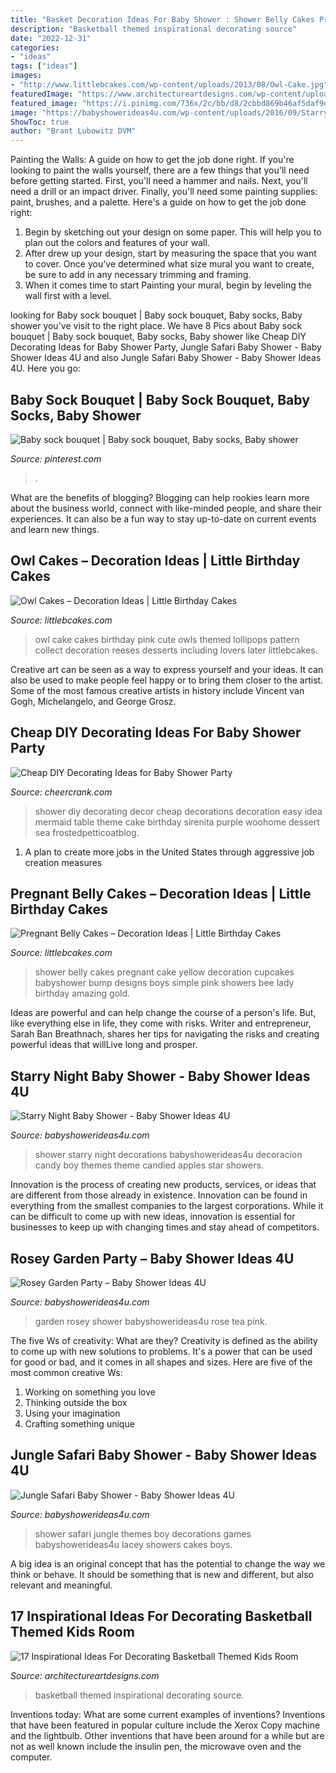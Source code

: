 ```yaml
---
title: "Basket Decoration Ideas For Baby Shower : Shower Belly Cakes Pregnant Cake Yellow Decoration Cupcakes Babyshower Bump Designs Boys Simple Pink Showers Bee Lady Birthday Amazing Gold"
description: "Basketball themed inspirational decorating source"
date: "2022-12-31"
categories:
- "ideas"
tags: ["ideas"]
images:
- "http://www.littlebcakes.com/wp-content/uploads/2013/08/Owl-Cake.jpg"
featuredImage: "https://www.architectureartdesigns.com/wp-content/uploads/2016/11/11-31.jpg"
featured_image: "https://i.pinimg.com/736x/2c/bb/d8/2cbbd869b46af5daf9d02e602a7a88ba.jpg"
image: "https://babyshowerideas4u.com/wp-content/uploads/2016/09/Starry-Night-Baby-Shower-Candied-Apples.jpg"
ShowToc: true
author: "Brant Lubowitz DVM"
---
```



Painting the Walls: A guide on how to get the job done right.
If you're looking to paint the walls yourself, there are a few things that you'll need before getting started. First, you'll need a hammer and nails. Next, you'll need a drill or an impact driver. Finally, you'll need some painting supplies: paint, brushes, and a palette. Here's a guide on how to get the job done right: 
1) Begin by sketching out your design on some paper. This will help you to plan out the colors and features of your wall. 
2) After drew up your design, start by measuring the space that you want to cover. Once you've determined what size mural you want to create, be sure to add in any necessary trimming and framing. 
3) When it comes time to start Painting your mural, begin by leveling the wall first with a level.

	

		
looking for Baby sock bouquet | Baby sock bouquet, Baby socks, Baby shower you've visit to the right place. We have 8 Pics about Baby sock bouquet | Baby sock bouquet, Baby socks, Baby shower like Cheap DIY Decorating Ideas for Baby Shower Party, Jungle Safari Baby Shower - Baby Shower Ideas 4U and also Jungle Safari Baby Shower - Baby Shower Ideas 4U. Here you go:
		
    
## Baby Sock Bouquet | Baby Sock Bouquet, Baby Socks, Baby Shower

<img loading=lazy src="https://i.pinimg.com/736x/2c/bb/d8/2cbbd869b46af5daf9d02e602a7a88ba.jpg" onerror="this.onerror=null;this.src='https://tse1.mm.bing.net/th?id=OIP.EMEGGxr9u1Qf6GKqj4vW0AHaJ3&amp;pid=15.1';" alt="Baby sock bouquet | Baby sock bouquet, Baby socks, Baby shower">

_Source: pinterest.com_

>. 

	

What are the benefits of blogging?
Blogging can help rookies learn more about the business world, connect with like-minded people, and share their experiences. It can also be a fun way to stay up-to-date on current events and learn new things.

    
## Owl Cakes – Decoration Ideas | Little Birthday Cakes

<img loading=lazy src="http://www.littlebcakes.com/wp-content/uploads/2013/08/Owl-Cake.jpg" onerror="this.onerror=null;this.src='https://tse2.mm.bing.net/th?id=OIP.6IdV8pdrVxJzygIPgxPetwHaJ9&amp;pid=15.1';" alt="Owl Cakes – Decoration Ideas | Little Birthday Cakes">

_Source: littlebcakes.com_

>owl cake cakes birthday pink cute owls themed lollipops pattern collect decoration reeses desserts including lovers later littlebcakes. 

	

Creative art can be seen as a way to express yourself and your ideas. It can also be used to make people feel happy or to bring them closer to the artist. Some of the most famous creative artists in history include Vincent van Gogh, Michelangelo, and George Grosz.

    
## Cheap DIY Decorating Ideas For Baby Shower Party

<img loading=lazy src="http://www.cheercrank.com/wp-content/uploads/2016/08/24-baby-shower-decor-ideas-woohome.jpg" onerror="this.onerror=null;this.src='https://tse4.mm.bing.net/th?id=OIP.t1rn5QnG06r6Xn-40FckSQHaLG&amp;pid=15.1';" alt="Cheap DIY Decorating Ideas for Baby Shower Party">

_Source: cheercrank.com_

>shower diy decorating decor cheap decorations decoration easy idea mermaid table theme cake birthday sirenita purple woohome dessert sea frostedpetticoatblog. 

	

1. A plan to create more jobs in the United States through aggressive job creation measures 

    
## Pregnant Belly Cakes – Decoration Ideas | Little Birthday Cakes

<img loading=lazy src="http://www.littlebcakes.com/wp-content/uploads/2014/01/Pregnant-Belly-Cakes-Pictures.jpg" onerror="this.onerror=null;this.src='https://tse3.mm.bing.net/th?id=OIP.VPN1kEt4y-KvJsQhC56ErgHaJ4&amp;pid=15.1';" alt="Pregnant Belly Cakes – Decoration Ideas | Little Birthday Cakes">

_Source: littlebcakes.com_

>shower belly cakes pregnant cake yellow decoration cupcakes babyshower bump designs boys simple pink showers bee lady birthday amazing gold. 

	

Ideas are powerful and can help change the course of a person's life. But, like everything else in life, they come with risks. Writer and entrepreneur, Sarah Ban Breathnach, shares her tips for navigating the risks and creating powerful ideas that willLive long and prosper.

    
## Starry Night Baby Shower - Baby Shower Ideas 4U

<img loading=lazy src="https://babyshowerideas4u.com/wp-content/uploads/2016/09/Starry-Night-Baby-Shower-Candied-Apples.jpg" onerror="this.onerror=null;this.src='https://tse3.mm.bing.net/th?id=OIP.d3Oqj8h7n6iIgZmco2JIUQHaJ4&amp;pid=15.1';" alt="Starry Night Baby Shower - Baby Shower Ideas 4U">

_Source: babyshowerideas4u.com_

>shower starry night decorations babyshowerideas4u decoracion candy boy themes theme candied apples star showers. 

	

Innovation is the process of creating new products, services, or ideas that are different from those already in existence. Innovation can be found in everything from the smallest companies to the largest corporations. While it can be difficult to come up with new ideas, innovation is essential for businesses to keep up with changing times and stay ahead of competitors.

    
## Rosey Garden Party – Baby Shower Ideas 4U

<img loading=lazy src="https://babyshowerideas4u.com/wp-content/uploads/2014/01/76272_472099666154581_191584955_n.jpg" onerror="this.onerror=null;this.src='https://tse4.mm.bing.net/th?id=OIP.FqP-OOsNeKvV0Z3RitDsUgHaJ4&amp;pid=15.1';" alt="Rosey Garden Party – Baby Shower Ideas 4U">

_Source: babyshowerideas4u.com_

>garden rosey shower babyshowerideas4u rose tea pink. 

	

The five Ws of creativity: What are they?
Creativity is defined as the ability to come up with new solutions to problems. It's a power that can be used for good or bad, and it comes in all shapes and sizes. Here are five of the most common creative Ws: 
1. Working on something you love 
2. Thinking outside the box 
3. Using your imagination 
4. Crafting something unique 

    
## Jungle Safari Baby Shower - Baby Shower Ideas 4U

<img loading=lazy src="https://babyshowerideas4u.com/wp-content/uploads/2014/04/Jungle-Safari-Baby-Shower-1-600x923.jpg" onerror="this.onerror=null;this.src='https://tse1.mm.bing.net/th?id=OIP.y790V2KU7CF9NEiHdHhkDQHaLZ&amp;pid=15.1';" alt="Jungle Safari Baby Shower - Baby Shower Ideas 4U">

_Source: babyshowerideas4u.com_

>shower safari jungle themes boy decorations games babyshowerideas4u lacey showers cakes boys. 

	

A big idea is an original concept that has the potential to change the way we think or behave. It should be something that is new and different, but also relevant and meaningful.

    
## 17 Inspirational Ideas For Decorating Basketball Themed Kids Room

<img loading=lazy src="https://www.architectureartdesigns.com/wp-content/uploads/2016/11/11-31.jpg" onerror="this.onerror=null;this.src='https://tse4.mm.bing.net/th?id=OIP.Dxl1lz5u6bpsqwOhmGSV3wHaFj&amp;pid=15.1';" alt="17 Inspirational Ideas For Decorating Basketball Themed Kids Room">

_Source: architectureartdesigns.com_

>basketball themed inspirational decorating source. 

	

Inventions today: What are some current examples of inventions?
Inventions that have been featured in popular culture include the Xerox Copy machine and the lightbulb. Other inventions that have been around for a while but are not as well known include the insulin pen, the microwave oven and the computer.

